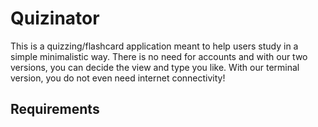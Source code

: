 # Quizinator
This is a quizzing/flashcard application meant to help users study in a simple minimalistic way. There is no need for accounts and with our two versions, you can decide the view and type you like. With our terminal version, you do not even need internet connectivity!

## Requirements
